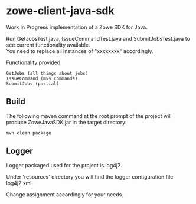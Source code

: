# zowe-client-java-sdk

Work In Progress implementation of a Zowe SDK for Java.

Run GetJobsTest.java, IssueCommandTest.java and SubmitJobsTest.java to see current functionality available.  
You need to replace all instances of "xxxxxxxx" accordingly.   
  
Functionality provided:  
  
    GetJobs (all things about jobs) 
    IssueCommand (mvs commands)
    SubmitJobs (partial)
    
## Build
  
The following maven command at the root prompt of the project will produce ZoweJavaSDK.jar in the target directory:
  
    mvn clean package  
  
## Logger  
  
Logger packaged used for the project is log4j2.  
  
Under 'resources' directory you will find the logger configuration file log4j2.xml.  
  
Change <Root level="debug"> assignment accordingly for your needs.  

